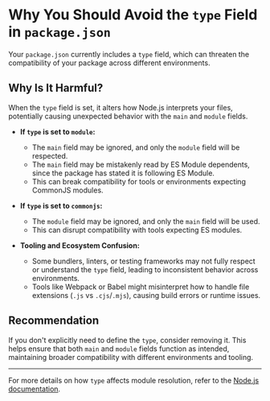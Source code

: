 # Why You Should Avoid the `type` Field in `package.json`

Your `package.json` currently includes a `type` field, which can threaten the compatibility of your package across different environments.

## Why Is It Harmful?

When the `type` field is set, it alters how Node.js interprets your files, potentially causing unexpected behavior with the `main` and `module` fields.

- **If `type` is set to `module`:**
  
  - The `main` field may be ignored, and only the `module` field will be respected.
  - The `main` field may be mistakenly read by ES Module dependents, since the package has stated it is following ES Module.
  - This can break compatibility for tools or environments expecting CommonJS modules.

- **If `type` is set to `commonjs`:**
  
  - The `module` field may be ignored, and only the `main` field will be used.
  - This can disrupt compatibility with tools expecting ES modules.

- **Tooling and Ecosystem Confusion:**
  
  - Some bundlers, linters, or testing frameworks may not fully respect or understand the `type` field, leading to inconsistent behavior across environments.
  - Tools like Webpack or Babel might misinterpret how to handle file extensions (`.js` vs `.cjs`/`.mjs`), causing build errors or runtime issues.

## Recommendation

If you don't explicitly need to define the `type`, consider removing it. This helps ensure that both `main` and `module` fields function as intended, maintaining broader compatibility with different environments and tooling.

---

For more details on how `type` affects module resolution, refer to the [Node.js documentation](https://nodejs.org/api/packages.html#packages_type).

